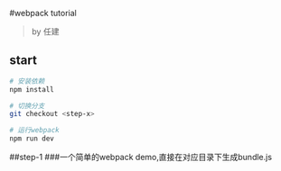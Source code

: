 #webpack tutorial
> by 任建
## start
``` bash
# 安装依赖
npm install

# 切换分支
git checkout <step-x>

# 运行webpack
npm run dev

```
##step-1
###一个简单的webpack demo,直接在对应目录下生成bundle.js
